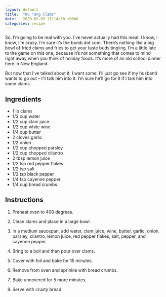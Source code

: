```yaml
---
layout: default
title:  "Wu Tang Clams"
date:   2020-09-03 17:14:30 +0000
categories: recipe
---
```

So, I’m going to be real with you. I’ve never actually had this meal. I know, I know, I’m crazy. I’m sure it’s the bomb dot com. There’s nothing like a big bowl of fried clams and fries to get your taste buds tingling. I’m a little late to the game on this one, because it’s not something that comes to mind right away when you think of holiday foods. It’s more of an old school dinner here in New England.

But now that I’ve talked about it, I want some. I’ll just go see if my husband wants to go out – I’ll talk him into it. I’m sure he’ll go for it if I talk him into some clams.


## Ingredients

- 1 lb clams
- 1/2 cup water
- 1/2 cup clam juice
- 1/2 cup white wine
- 1/4 cup butter
- 2 cloves garlic
- 1/2 onion
- 1/2 cup chopped parsley
- 1/2 cup chopped cilantro
- 2 tbsp lemon juice
- 1/2 tsp red pepper flakes
- 1/2 tsp salt
- 1/2 tsp black pepper
- 1/4 tsp cayenne pepper
- 1/4 cup bread crumbs

## Instructions

1. Preheat oven to 400 degrees.

2. Clean clams and place in a large bowl.

3. In a medium saucepan, add water, clam juice, wine, butter, garlic, onion, parsley, cilantro, lemon juice, red pepper flakes, salt, pepper, and cayenne pepper.

4. Bring to a boil and then pour over clams.

5. Cover with foil and bake for 15 minutes.

6. Remove from oven and sprinkle with bread crumbs.

7. Bake uncovered for 5 more minutes.

8. Serve with crusty bread.

